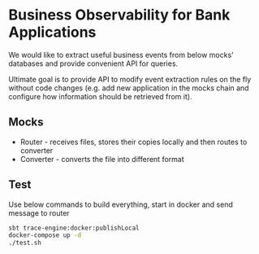 # Business Observability for Bank Applications

We would like to extract useful business events from below 
mocks' databases and provide convenient API for queries.

Ultimate goal is to provide API to modify event extraction rules on the fly
without code changes (e.g. add new application in the mocks chain
and configure how information should be retrieved from it).

## Mocks

- Router - receives files, stores their copies locally and then routes to converter
- Converter - converts the file into different format

## Test

Use below commands to build everything, start in docker and send message to router

```bash
sbt trace-engine:docker:publishLocal
docker-compose up -d
./test.sh
```